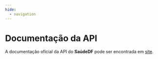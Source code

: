 ```yaml
---
hide:
  - navigation
---
```


# Documentação da API

A documentação oficial da API do **SaúdeDF** pode ser encontrada em [site](site).
